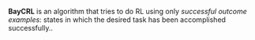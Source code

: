 **BayCRL** is an algorithm that tries to do RL using only _successful outcome examples_: states in which the desired task has been accomplished successfully..